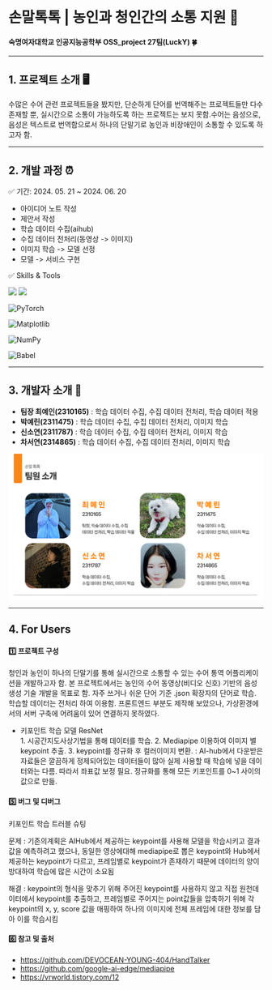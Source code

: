 # 손말톡톡 | 농인과 청인간의 소통 지원 🤝
#### 숙명여자대학교 인공지능공학부 OSS_project 27팀(LuckY) 🍀

---

## 1. 프로젝트 소개 🖥️
수많은 수어 관련 프로젝트들을 봤지만, 단순하게 단어를 번역해주는 프로젝트들만 다수 존재할 뿐, 실시간으로 소통이 가능하도록 하는 프로젝트는 보지 못함.수어는 음성으로, 음성은 텍스트로 번역함으로서 하나의 단말기로 농인과 비장애인이 소통할 수 있도록 하고자 함.

---

## 2. 개발 과정 ⏰
✅ 기간: 2024. 05. 21 ~ 2024. 06. 20
- 아이디어 노트 작성
- 제안서 작성
- 학습 데이터 수집(aihub)
- 수집 데이터 전처리(동영상 -> 이미지)
- 이미지 학습 -> 모델 선정
- 모델 -> 서비스 구현

✅ Skills & Tools

<img src="https://img.shields.io/badge/Visual Studio Code-007ACC?style=flat-square&logo=Visual Studio Code&logoColor=white"/>
<img src="https://img.shields.io/badge/Python-3776AB?style=flat-square&logo=Python&logoColor=white"/>

![PyTorch](https://img.shields.io/badge/PyTorch-%23EE4C2C.svg?style=for-the-badge&logo=PyTorch&logoColor=white)

![Matplotlib](https://img.shields.io/badge/Matplotlib-%23ffffff.svg?style=for-the-badge&logo=Matplotlib&logoColor=black)

![NumPy](https://img.shields.io/badge/numpy-%23013243.svg?style=for-the-badge&logo=numpy&logoColor=white)

![Babel](https://img.shields.io/badge/Babel-F9DC3e?style=for-the-badge&logo=babel&logoColor=black)



---

## 3. 개발자 소개 📍
- **팀장 최예인(2310165)** : 학습 데이터 수집, 수집 데이터 전처리, 학습 데이터 적용
- **박예린(2311475)** : 학습 데이터 수집, 수집 데이터 전처리, 이미지 학습
- **신소연(2311787)** : 학습 데이터 수집, 수집 데이터 전처리, 이미지 학습
- **차서연(2314865)** : 학습 데이터 수집, 수집 데이터 전처리, 이미지 학습


![팀원소개](https://github.com/SMAI-LuckY/OSS_project/blob/main/%ED%8C%80%EC%9B%90%EC%86%8C%EA%B0%9C.png)

---

## 4. For Users

#### 1️⃣ 프로젝트 구성
청인과 농인이 하나의 단말기를 통해 실시간으로 소통할 수 있는 수어 통역 어플리케이션을 개발하고자 함. 본 프로젝트에서는 농인의 수어 동영상(비디오 신호) 기반의 음성 생성 기술 개발을 
목표로 함. 자주 쓰거나 쉬운 단어 기준 .json 확장자의 단어로 학습. 학습할 데이터는 전처리 하여 이용함. 프론트엔드 부분도 제작해 보았으나, 가상환경에서의 서버 구축에 어려움이 있어 연결하지 못하였다.

- 키포인트 학습 모델 ResNet        
         1. 시공간지도사상기법을 통해 데이터를 학습.
         2. Mediapipe 이용하여 이미지 별 keypoint 추출.
         3. keypoint를 정규화 후 컬러이미지 변환.
          : AI-hub에서 다운받은 자료들은 깔끔하게 정제되어있는 데이터들이 많아 실제 
           사용할 때 학습에 넣을 데이터와는 다름. 따라서 좌표값 보정 필요. 
           정규화를 통해 모든 키포인트를 0~1 사이의 값으로 만듦.

#### 5️⃣ 버그 및 디버그

키포인트 학습 트러블 슈팅

문제 : 기존의계획은 AIHub에서 제공하는 keypoint를 사용해 모델을 학습시키고 결과값을 예측하려고 했으나, 동일한  영상에대해 mediapipe로 뽑은 keypoint와 Hub에서 제공하는 keypoint가 다르고, 프레임별로 keypoint가 존재하기 때문에 데이터의 양이 방대하여 학습에 많은 시간이 소요됨

해결 : keypoint의 형식을 맞추기 위해 주어진 keypoint를 사용하지 않고 직접 원천데이터에서 keypoint를 추출하고, 프레임별로 주어지는 point값들을 압축하기 위해 각 keypoint의 x, y, score 값을 매핑하여 하나의 이미지에 전체 프레임에 대한 정보를 담아 이를 학습시킴

#### 6️⃣ 참고 및 출처
- https://github.com/DEVOCEAN-YOUNG-404/HandTalker
- https://github.com/google-ai-edge/mediapipe
- https://vrworld.tistory.com/12

 



